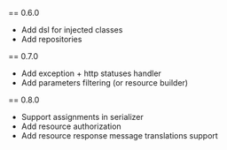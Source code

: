 == 0.6.0
* Add dsl for injected classes
* Add repositories

== 0.7.0
* Add exception + http statuses handler
* Add parameters filtering (or resource builder)

== 0.8.0
* Support assignments in serializer
* Add resource authorization
* Add resource response message translations support

